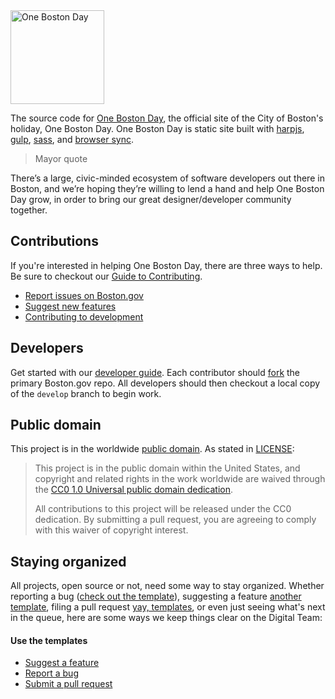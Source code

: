 <img src="http://www.onebostonday.org/img/logos/OneBostonDay_Logo_01_BlueNavy-square.jpg" alt="One Boston Day" width="150" />

The source code for [One Boston Day](http://www.onebostonday.org/), the official site of the City of Boston's holiday, One Boston Day. One Boston Day is static site built with [harpjs](http://harpjs.com/), [gulp](http://gulpjs.com), [sass](http://sass-lang.com), and [browser sync](https://browsersync.io/).

> Mayor quote

There’s a large, civic-minded ecosystem of software developers out there in Boston, and we’re hoping they’re willing to lend a hand and help One Boston Day grow, in order to bring our great designer/developer community together.

## Contributions

If you're interested in helping One Boston Day, there are three ways to help. Be sure to checkout our [Guide to Contributing](https://github.com/CityOfBoston/OneBostonDay/blob/master/guides/03-contributing-to-boston.gov.md).

* [Report issues on Boston.gov](https://github.com/CityOfBoston/OneBostonDay/blob/master/guides/03-contributing-to-boston.gov.md#reporting-bugs)
* [Suggest new features](https://github.com/CityOfBoston/OneBostonDay/blob/master/guides/03-contributing-to-boston.gov.md#suggest-new-features)
* [Contributing to development](https://github.com/CityOfBoston/OneBostonDay/blob/master/guides/03-contributing-to-boston.gov.md#contributing-to-development)

## Developers

Get started with our [developer guide](https://github.com/CityOfBoston/OneBostonDay/blob/master/guides/02-setting-up-development.md). Each contributor should [fork](https://help.github.com/articles/fork-a-repo) the primary Boston.gov repo. All developers should then checkout a local copy of the `develop` branch to begin work.


## Public domain

This project is in the worldwide [public domain](LICENSE.md). As stated in [LICENSE](LICENSE.md):

> This project is in the public domain within the United States, and copyright and related rights in the work worldwide are waived through the [CC0 1.0 Universal public domain dedication](https://creativecommons.org/publicdomain/zero/1.0/).
>
> All contributions to this project will be released under the CC0 dedication. By submitting a pull request, you are agreeing to comply with this waiver of copyright interest.

## Staying organized

All projects, open source or not, need some way to stay organized. Whether reporting a bug ([check out the template](https://github.com/CityOfBoston/OneBostonDay/blob/master/guides/03-contributing-to-boston.gov.md#bug-report-template)), suggesting a feature [another template](https://github.com/CityOfBoston/OneBostonDay/blob/master/guides/03-contributing-to-boston.gov.md#feature-template), filing a pull request [yay, templates](https://github.com/CityOfBoston/OneBostonDay/blob/master/guides/03-contributing-to-boston.gov.md#pull-request-template), or even just seeing what's next in the queue, here are some ways we keep things clear on the Digital Team:

#### Use the templates

* [Suggest a feature](https://github.com/CityOfBoston/OneBostonDay/blob/master/guides/03-contributing-to-boston.gov.md#feature-template)
* [Report a bug](https://github.com/CityOfBoston/OneBostonDay/blob/master/guides/03-contributing-to-boston.gov.md#bug-report-template)
* [Submit a pull request](https://github.com/CityOfBoston/OneBostonDay/blob/master/guides/03-contributing-to-boston.gov.md#pull-request-template)
